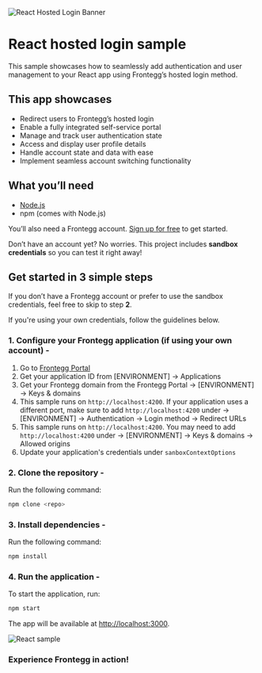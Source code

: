 ![React Hosted Login Banner](/public/assets/react-banner.png)

# React hosted login sample

This sample showcases how to seamlessly add authentication and user management to your React app using Frontegg’s hosted login method.

## This app showcases

- Redirect users to Frontegg’s hosted login
- Enable a fully integrated self-service portal
- Manage and track user authentication state
- Access and display user profile details
- Handle account state and data with ease
- Implement seamless account switching functionality

## What you’ll need

- [Node.js](https://nodejs.org)
- npm (comes with Node.js)

You’ll also need a Frontegg account. [Sign up for free](https://frontegg-prod.us.frontegg.com/oauth/account/sign-up) to get started.

Don’t have an account yet? No worries. This project includes **sandbox credentials** so you can test it right away!

## Get started in 3 simple steps

If you don’t have a Frontegg account or prefer to use the sandbox credentials, feel free to skip to step **2**.

If you're using your own credentials, follow the guidelines below.

### 1. Configure your Frontegg application (if using your own account) -

1. Go to [Frontegg Portal](https://portal.frontegg.com/)
2. Get your application ID from [ENVIRONMENT] → Applications
3. Get your Frontegg domain from the Frontegg Portal → [ENVIRONMENT] → Keys & domains
4. This sample runs on `http://localhost:4200`. If your application uses a different port, make sure to add `http://localhost:4200` under → [ENVIRONMENT] → Authentication → Login method → Redirect URLs
5. This sample runs on `http://localhost:4200`. You may need to add `http://localhost:4200` under → [ENVIRONMENT] → Keys & domains → Allowed origins
6. Update your application's credentials under `sanboxContextOptions`

### 2. Clone the repository - 

Run the following command:

```bash
npm clone <repo>
```

### 3. Install dependencies -

Run the following command:

```bash
npm install
```

### 4. Run the application -

To start the application, run:

```bash
npm start
```

The app will be available at [http://localhost:3000](http://localhost:3000).

![React sample](/public/assets/sample-react.png)

### Experience Frontegg in action!